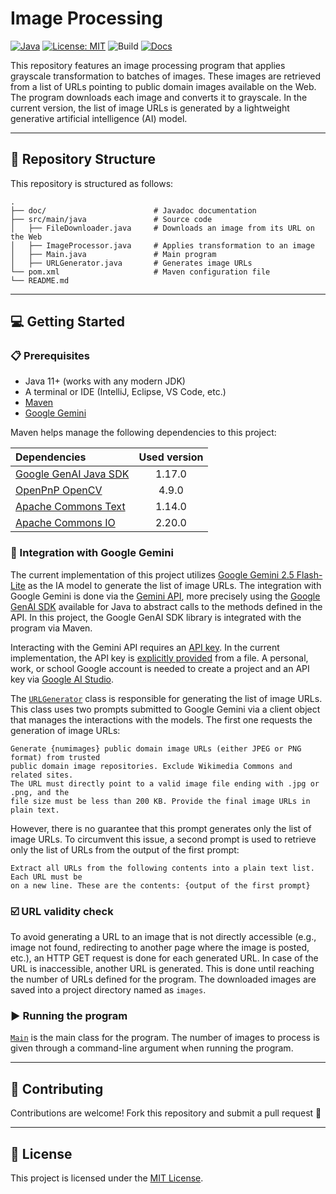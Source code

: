# Image Processing

[![Java](https://img.shields.io/badge/Java-11%2B-orange?logo=java)](https://www.oracle.com/java/technologies/javase-downloads.html)
[![License: MIT](https://img.shields.io/badge/License-MIT-blue.svg)](LICENSE)
![Build](https://img.shields.io/badge/build-manual-lightgrey)
[![Docs](https://img.shields.io/badge/docs-Javadoc-green)](./doc/index.html)

This repository features an image processing program that applies grayscale transformation to batches of images.
These images are retrieved from a list of URLs pointing to public domain images available on the Web. The program
downloads each image and converts it to grayscale. In the current version, the list of image URLs is generated by
a lightweight generative artificial intelligence (AI) model.

---

## 📂 Repository Structure

This repository is structured as follows:

```
.
├── doc/                        # Javadoc documentation
├── src/main/java               # Source code
│   ├── FileDownloader.java     # Downloads an image from its URL on the Web
│   ├── ImageProcessor.java     # Applies transformation to an image
│   ├── Main.java               # Main program
│   ├── URLGenerator.java       # Generates image URLs
└── pom.xml                     # Maven configuration file
└── README.md
```

---

## 💻 Getting Started

### 📋 Prerequisites

- Java 11+ (works with any modern JDK)
- A terminal or IDE (IntelliJ, Eclipse, VS Code, etc.)
- [Maven](https://maven.apache.org)
- [Google Gemini](https://gemini.google.com/)

Maven helps manage the following dependencies to this project:

| Dependencies                                                           | Used version |
|:-----------------------------------------------------------------------|:------------:| 
| [Google GenAI Java SDK](https://github.com/googleapis/java-genai)      |    1.17.0    | 
| [OpenPnP OpenCV](https://github.com/openpnp/opencv)                    |    4.9.0     | 
| [Apache Commons Text](https://commons.apache.org/proper/commons-text/) |    1.14.0    |   
| [Apache Commons IO](https://commons.apache.org/proper/commons-io/)     |    2.20.0    |

### 🤖 Integration with Google Gemini

The current implementation of this project utilizes [Google Gemini 2.5 Flash-Lite](https://ai.google.dev/gemini-api/docs/models) as
the IA model to generate the list of image URLs. The integration with Google Gemini is done via the 
[Gemini API](https://ai.google.dev/api), more precisely using the 
[Google GenAI SDK](https://ai.google.dev/gemini-api/docs/libraries) available for Java to abstract calls to the methods 
defined in the API. In this project, the Google GenAI SDK library is integrated with the program via Maven. 

Interacting with the Gemini API requires an [API key](https://ai.google.dev/gemini-api/docs/api-key). In the current 
implementation, the API key is [explicitly provided](https://ai.google.dev/gemini-api/docs/api-key#provide-api-key-explicitly) 
from a file. A personal, work, or school Google account is needed to create a project and an API key via
[Google AI Studio](https://aistudio.google.com/app/api-keys).

The [`URLGenerator`](src/main/java/URLGenerator.java) class is responsible for generating the list of image URLs.
This class uses two prompts submitted to Google Gemini via a client object that manages the interactions with the 
models. The first one requests the generation of image URLs:

```
Generate {numimages} public domain image URLs (either JPEG or PNG format) from trusted 
public domain image repositories. Exclude Wikimedia Commons and related sites.
The URL must directly point to a valid image file ending with .jpg or .png, and the 
file size must be less than 200 KB. Provide the final image URLs in plain text.
```

However, there is no guarantee that this prompt generates only the list of image URLs. To circumvent this issue, a
second prompt is used to retrieve only the list of URLs from the output of the first prompt:

```
Extract all URLs from the following contents into a plain text list. Each URL must be 
on a new line. These are the contents: {output of the first prompt}
```

### ☑️ URL validity check

To avoid generating a URL to an image that is not directly accessible (e.g., image not found, redirecting to 
another page where the image is posted, etc.), an HTTP GET request is done for each generated URL. In case of the URL
is inaccessible, another URL is generated. This is done until reaching the number of URLs defined for the program. 
The downloaded images are saved into a project directory named as `images`.

### ▶️ Running the program

[`Main`](src/main/java/Main.java) is the main class for the program. The number of images to process is given through a 
command-line argument when running the program.

---

## 🤝 Contributing

Contributions are welcome! Fork this repository and submit a pull request 🚀

---

## 📜 License

This project is licensed under the [MIT License](LICENSE).
